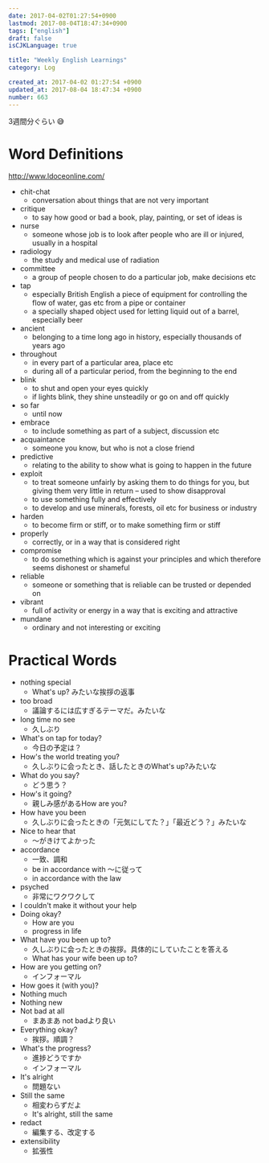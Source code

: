 ```yaml
---
date: 2017-04-02T01:27:54+0900
lastmod: 2017-08-04T18:47:34+0900
tags: ["english"]
draft: false
isCJKLanguage: true

title: "Weekly English Learnings"
category: Log

created_at: 2017-04-02 01:27:54 +0900
updated_at: 2017-08-04 18:47:34 +0900
number: 663
---
```


3週間分ぐらい :sweat_smile: 

# Word Definitions
http://www.ldoceonline.com/

* chit-chat
    * conversation about things that are not very important
* critique
    * to say how good or bad a book, play, painting, or set of ideas is
* nurse
    * someone whose job is to look after people who are ill or injured, usually in a hospital
* radiology
    * the study and medical use of radiation
* committee
    * a group of people chosen to do a particular job, make decisions etc
* tap
    * especially British English a piece of equipment for controlling the flow of water, gas etc from a pipe or container
    * a specially shaped object used for letting liquid out of a barrel, especially beer
* ancient
    * belonging to a time long ago in history, especially thousands of years ago
* throughout
    * in every part of a particular area, place etc
    * during all of a particular period, from the beginning to the end
* blink
    * to shut and open your eyes quickly
    * if lights blink, they shine unsteadily or go on and off quickly
* so far
    * until now
* embrace
    * to include something as part of a subject, discussion etc
* acquaintance
    * someone you know, but who is not a close friend
* predictive
    * relating to the ability to show what is going to happen in the future
* exploit
    *  to treat someone unfairly by asking them to do things for you, but giving them very little in return – used to show disapproval
    * to use something fully and effectively
    * to develop and use minerals, forests, oil etc for business or industry
* harden
    * to become firm or stiff, or to make something firm or stiff
* properly
    * correctly, or in a way that is considered right
* compromise
    * to do something which is against your principles and which therefore seems dishonest or shameful
* reliable
    * someone or something that is reliable can be trusted or depended on
* vibrant
    * full of activity or energy in a way that is exciting and attractive 
* mundane
    * ordinary and not interesting or exciting

# Practical Words
* nothing special
    * What's up? みたいな挨拶の返事
* too broad
    * 議論するには広すぎるテーマだ。みたいな
* long time no see
    * 久しぶり
* What's on tap for today?
    * 今日の予定は？
* How's the world treating you?
    * 久しぶりに会ったとき、話したときのWhat's up?みたいな
* What do you say?
    * どう思う？
* How's it going?
    * 親しみ感があるHow are you?
* How have you been
    * 久しぶりに会ったときの「元気にしてた？」「最近どう？」みたいな
* Nice to hear that
    * 〜がきけてよかった
* accordance
    * 一致、調和
    * be in accordance with 〜に従って
    * in accordance with the law
* psyched
    * 非常にワクワクして
* I couldn't make it without your help
* Doing okay?
    * How are you
    * progress in life
* What have you been up to?
    * 久しぶりに会ったときの挨拶。具体的にしていたことを答える
    * What has your wife been up to?
* How are you getting on?
    * インフォーマル
* How goes it (with you)?
* Nothing much
* Nothing new
* Not bad at all
    * まあまあ not badより良い
* Everything okay?
    * 挨拶。順調？
* What's the progress?
    * 進捗どうですか
    * インフォーマル
* It's alright
    * 問題ない
* Still the same
    * 相変わらずだよ
    * It's alright, still the same
* redact
    * 編集する、改定する
* extensibility
    * 拡張性
